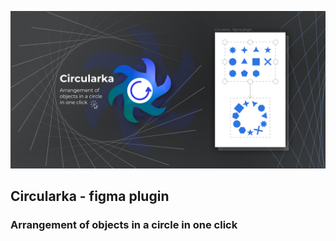 ![Ease isometric poster](src/img/circularka_cover_art.jpg)

## Circularka - figma plugin

### Arrangement of objects in a circle in one click
